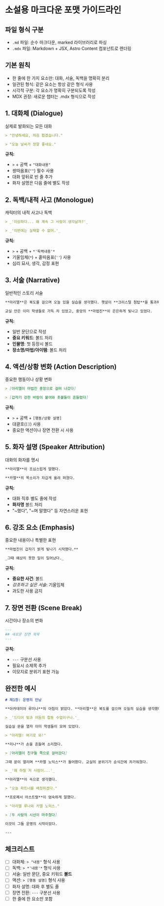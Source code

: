 # 소설용 마크다운 포맷 가이드라인

## 파일 형식 구분

- `.md` 파일: 순수 마크다운, marked 라이브러리로 파싱
- `.mdx` 파일: Markdown + JSX, Astro Content 컴포넌트로 렌더링

## 기본 원칙

- 한 줄에 한 가지 요소만: 대화, 서술, 독백을 명확히 분리
- 일관된 형식: 같은 요소는 항상 같은 형식 사용
- 시각적 구분: 각 요소가 명확히 구분되도록 작성
- MDX 권장: 새로운 챕터는 .mdx 형식으로 작성

## 1. 대화체 (Dialogue)

실제로 발화되는 모든 대화

```markdown
> "안녕하세요, 처음 뵙겠습니다."

> "오늘 날씨가 정말 좋네요."
```

**규칙:**

- `>` + 공백 + `"대화내용"`
- 쌍따옴표(`""`) 필수 사용
- 대화 앞뒤로 빈 줄 추가
- 화자 설명은 다음 줄에 별도 작성

## 2. 독백/내적 사고 (Monologue)

캐릭터의 내적 사고나 독백

```markdown
> _'이상하다... 왜 계속 그 사람이 생각날까?'_

> _'이번에는 실패할 수 없어.'_
```

**규칙:**

- `>` + 공백 + `*'독백내용'*`
- 기울임체(`*`) + 홑따옴표(`''`) 사용
- 심리 묘사, 생각, 감정 표현

## 3. 서술 (Narrative)

일반적인 스토리 서술

```markdown
**아리엘**은 복도를 걸으며 오늘 있을 실습을 생각했다. 햇살이 **크리스털 첨탑**을 통과하며 무지개빛으로 흩어졌다.

교실 안은 이미 학생들로 가득 차 있었고, 중앙의 **마법진**이 은은하게 빛나고 있었다.
```

**규칙:**

- 일반 문단으로 작성
- **중요 키워드**: 볼드 처리
- **인물명**: 첫 등장시 볼드
- **장소명/마법/아이템**: 볼드 처리

## 4. 액션/상황 변화 (Action Description)

중요한 행동이나 상황 변화

```markdown
> [아리엘이 마법진 중앙으로 걸어 나갔다]

> [갑자기 강한 바람이 불어와 촛불들이 흔들렸다]
```

**규칙:**

- `>` + 공백 + `[행동/상황 설명]`
- 대괄호(`[]`) 사용
- 중요한 액션이나 장면 전환 시 사용

## 5. 화자 설명 (Speaker Attribution)

대화의 화자를 명시

```markdown
**아리엘**이 조심스럽게 말했다.

**카엘**의 목소리가 차갑게 울려 퍼졌다.
```

**규칙:**

- 대화 직후 별도 줄에 작성
- **화자명** 볼드 처리
- "~했다", "~며 말했다" 등 자연스러운 표현

## 6. 강조 요소 (Emphasis)

중요한 내용이나 특별한 표현

```markdown
**마법진이 갑자기 밝게 빛나기 시작했다.**

_그때 예상치 못한 일이 일어났다._
```

**규칙:**

- **중요한 사건**: 볼드
- _강조하고 싶은 서술_: 기울임체
- 과도한 사용 금지

## 7. 장면 전환 (Scene Break)

시간이나 장소의 변화

```markdown
---
## 새로운 장면 제목
---
```

**규칙:**

- `---` 구분선 사용
- 필요시 소제목 추가
- 이모지로 분위기 표현 가능

## 완전한 예시

```markdown
# 제1장: 운명의 만남

**아카데미아 루미나**의 아침이 밝았다. **아리엘**은 복도를 걸으며 오늘의 실습을 생각했다.

> _'드디어 빛과 어둠의 합동 수업이구나.'_

실습실 문을 열자 이미 학생들이 모여 있었다.

> "아리엘! 여기로 와!"

**리나**가 손을 흔들며 소리쳤다.

> [아리엘이 친구들 쪽으로 걸어갔다]

그때 문이 열리며 **카엘 노익스**가 들어왔다. 교실의 분위기가 순식간에 차가워졌다.

> _'왜 하필 저 사람이...'_

**아리엘**이 속으로 생각했다.

> "오늘 파트너를 배정하겠다."

**프로페서 아스트랄**이 엄숙하게 말했다.

> "아리엘 루나와 카엘 노익스."

> [두 사람의 시선이 마주쳤다]

이것이 그들 운명의 시작이었다.

---
```

## 체크리스트

- [ ] 대화체: `> "내용"` 형식 사용
- [ ] 독백: `> *'내용'*` 형식 사용
- [ ] 서술: 일반 문단, 중요 키워드 **볼드**
- [ ] 액션: `> [행동 설명]` 형식 사용
- [ ] 화자 설명: 대화 후 별도 줄
- [ ] 장면 전환: `---` 구분선 사용
- [ ] 한 줄에 한 요소만 포함
